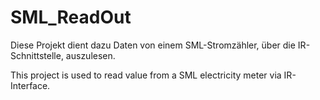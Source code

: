 # SML_ReadOut
Diese Projekt dient dazu Daten von einem SML-Stromzähler, über die IR-Schnittstelle, auszulesen.

This project is used to read value from a SML electricity meter via IR-Interface.




